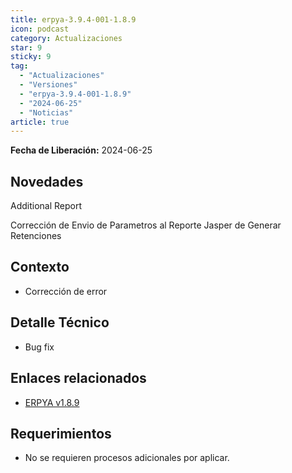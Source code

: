 ```yaml
---
title: erpya-3.9.4-001-1.8.9
icon: podcast
category: Actualizaciones
star: 9
sticky: 9
tag:
  - "Actualizaciones"
  - "Versiones"
  - "erpya-3.9.4-001-1.8.9"
  - "2024-06-25"
  - "Noticias"
article: true
---
```


**Fecha de Liberación:** 2024-06-25

## Novedades

Additional Report

Corrección de Envio de Parametros al Reporte Jasper de Generar Retenciones

## Contexto

- Corrección de error

## Detalle Técnico

- Bug fix

## Enlaces relacionados

- [ERPYA v1.8.9](https://github.com/erpya/adempiere_patch_zk/releases/tag/1.8.9)

## Requerimientos

- No se requieren procesos adicionales por aplicar.
